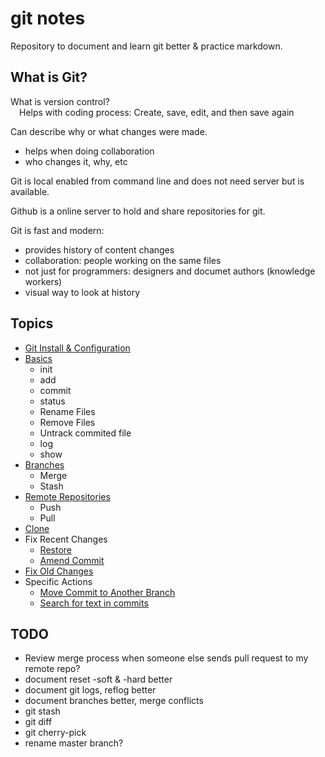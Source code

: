 # git notes

Repository to document and learn git better &amp; practice markdown.  


## What is Git?

What is version control?  
&emsp;Helps with coding process: Create, save, edit, and then save again  

Can describe why or what changes were made.  
- helps when doing collaboration
- who changes it, why, etc

Git is local enabled from command line and does not need server but is available.  

Github is a online server to hold and share repositories for git.  


Git is fast and modern:
- provides history of content changes
- collaboration: people working on the same files
- not just for programmers: designers and documet authors (knowledge workers)
- visual way to look at history


## Topics

- [Git Install & Configuration](git_config.md)
- [Basics](git_basics.md)
    - init
    - add
    - commit
    - status
    - Rename Files
    - Remove Files
    - Untrack commited file
    - log
    - show
- [Branches](git_branches.md)
    - Merge
    - Stash
- [Remote Repositories](git_remote.md)
    - Push
    - Pull
- [Clone](clone.md)
- Fix Recent Changes  
    - [Restore](restore.md)
    - [Amend Commit](amend.md)
- [Fix Old Changes](Fix_Old_Changes.md)
- Specific Actions
    - [Move Commit to Another Branch](move_commit.md)
    - [Search for text in commits](search_commits.md)



## TODO
- Review merge process when someone else sends pull request to my remote repo?
- document reset -soft & -hard better
- document git logs, reflog better
- document branches better, merge conflicts
- git stash
- git diff
- git cherry-pick
- rename master branch?

 